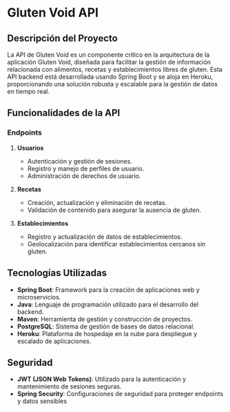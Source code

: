 
# Gluten Void API

## Descripción del Proyecto
La API de Gluten Void es un componente crítico en la arquitectura de la aplicación Gluten Void, diseñada para facilitar la gestión de información relacionada con alimentos, recetas y establecimientos libres de gluten. Esta API backend está desarrollada usando Spring Boot y se aloja en Heroku, proporcionando una solución robusta y escalable para la gestión de datos en tiempo real.

## Funcionalidades de la API

### Endpoints
1. **Usuarios**
   - Autenticación y gestión de sesiones.
   - Registro y manejo de perfiles de usuario.
   - Administración de derechos de usuario.

2. **Recetas**
   - Creación, actualización y eliminación de recetas.
   - Validación de contenido para asegurar la ausencia de gluten.

3. **Establecimientos**
   - Registro y actualización de datos de establecimientos.
   - Geolocalización para identificar establecimientos cercanos sin gluten.

## Tecnologías Utilizadas
- **Spring Boot**: Framework para la creación de aplicaciones web y microservicios.
- **Java**: Lenguaje de programación utilizado para el desarrollo del backend.
- **Maven**: Herramienta de gestión y construcción de proyectos.
- **PostgreSQL**: Sistema de gestión de bases de datos relacional.
- **Heroku**: Plataforma de hospedaje en la nube para despliegue y escalado de aplicaciones.

## Seguridad
- **JWT (JSON Web Tokens)**: Utilizado para la autenticación y mantenimiento de sesiones seguras.
- **Spring Security**: Configuraciones de seguridad para proteger endpoints y datos sensibles
